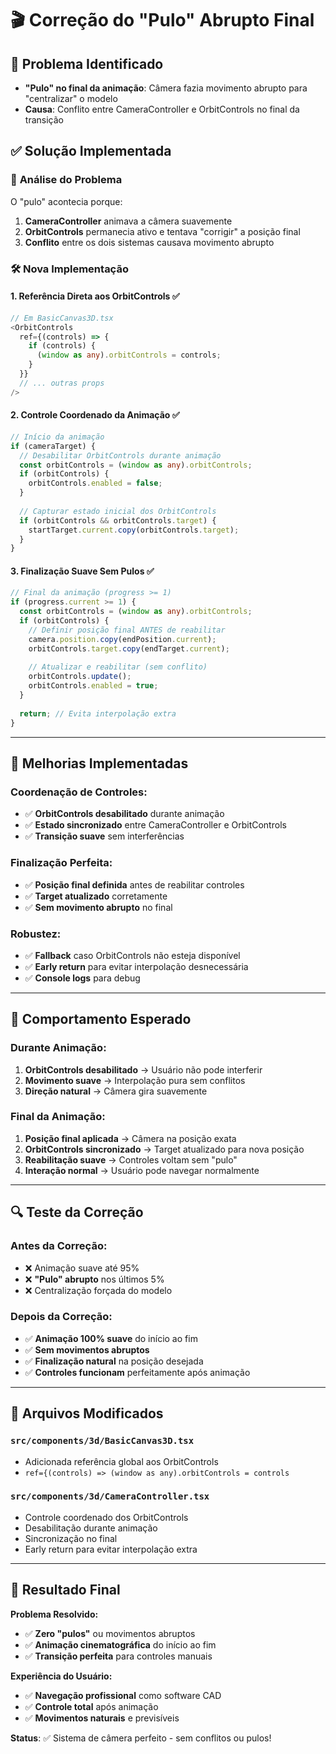 # 🎬 Correção do "Pulo" Abrupto Final

## 🚨 **Problema Identificado**
- **"Pulo" no final da animação**: Câmera fazia movimento abrupto para "centralizar" o modelo
- **Causa**: Conflito entre CameraController e OrbitControls no final da transição

## ✅ **Solução Implementada**

### 🔧 **Análise do Problema**
O "pulo" acontecia porque:
1. **CameraController** animava a câmera suavemente
2. **OrbitControls** permanecia ativo e tentava "corrigir" a posição final
3. **Conflito** entre os dois sistemas causava movimento abrupto

### 🛠️ **Nova Implementação**

#### **1. Referência Direta aos OrbitControls** ✅
```typescript
// Em BasicCanvas3D.tsx
<OrbitControls 
  ref={(controls) => {
    if (controls) {
      (window as any).orbitControls = controls;
    }
  }}
  // ... outras props
/>
```

#### **2. Controle Coordenado da Animação** ✅
```typescript
// Início da animação
if (cameraTarget) {
  // Desabilitar OrbitControls durante animação
  const orbitControls = (window as any).orbitControls;
  if (orbitControls) {
    orbitControls.enabled = false;
  }
  
  // Capturar estado inicial dos OrbitControls
  if (orbitControls && orbitControls.target) {
    startTarget.current.copy(orbitControls.target);
  }
}
```

#### **3. Finalização Suave Sem Pulos** ✅
```typescript
// Final da animação (progress >= 1)
if (progress.current >= 1) {
  const orbitControls = (window as any).orbitControls;
  if (orbitControls) {
    // Definir posição final ANTES de reabilitar
    camera.position.copy(endPosition.current);
    orbitControls.target.copy(endTarget.current);
    
    // Atualizar e reabilitar (sem conflito)
    orbitControls.update();
    orbitControls.enabled = true;
  }
  
  return; // Evita interpolação extra
}
```

---

## 🎯 **Melhorias Implementadas**

### **Coordenação de Controles:**
- ✅ **OrbitControls desabilitado** durante animação
- ✅ **Estado sincronizado** entre CameraController e OrbitControls
- ✅ **Transição suave** sem interferências

### **Finalização Perfeita:**
- ✅ **Posição final definida** antes de reabilitar controles
- ✅ **Target atualizado** corretamente
- ✅ **Sem movimento abrupto** no final

### **Robustez:**
- ✅ **Fallback** caso OrbitControls não esteja disponível
- ✅ **Early return** para evitar interpolação desnecessária
- ✅ **Console logs** para debug

---

## 🧪 **Comportamento Esperado**

### **Durante Animação:**
1. **OrbitControls desabilitado** → Usuário não pode interferir
2. **Movimento suave** → Interpolação pura sem conflitos
3. **Direção natural** → Câmera gira suavemente

### **Final da Animação:**
1. **Posição final aplicada** → Câmera na posição exata
2. **OrbitControls sincronizado** → Target atualizado para nova posição
3. **Reabilitação suave** → Controles voltam sem "pulo"
4. **Interação normal** → Usuário pode navegar normalmente

---

## 🔍 **Teste da Correção**

### **Antes da Correção:**
- ❌ Animação suave até 95%
- ❌ **"Pulo" abrupto** nos últimos 5%
- ❌ Centralização forçada do modelo

### **Depois da Correção:**
- ✅ **Animação 100% suave** do início ao fim
- ✅ **Sem movimentos abruptos**
- ✅ **Finalização natural** na posição desejada
- ✅ **Controles funcionam** perfeitamente após animação

---

## 📁 **Arquivos Modificados**

### **`src/components/3d/BasicCanvas3D.tsx`**
- Adicionada referência global aos OrbitControls
- `ref={(controls) => (window as any).orbitControls = controls`

### **`src/components/3d/CameraController.tsx`**
- Controle coordenado dos OrbitControls
- Desabilitação durante animação
- Sincronização no final
- Early return para evitar interpolação extra

---

## 🚀 **Resultado Final**

**Problema Resolvido:**
- ✅ **Zero "pulos"** ou movimentos abruptos
- ✅ **Animação cinematográfica** do início ao fim
- ✅ **Transição perfeita** para controles manuais

**Experiência do Usuário:**
- ✅ **Navegação profissional** como software CAD
- ✅ **Controle total** após animação
- ✅ **Movimentos naturais** e previsíveis

**Status**: ✅ Sistema de câmera perfeito - sem conflitos ou pulos!
